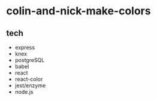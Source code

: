 # colin-and-nick-make-colors

## tech
- express
- knex 
- postgreSQL
- babel
- react 
- react-color
- jest/enzyme
- node.js
